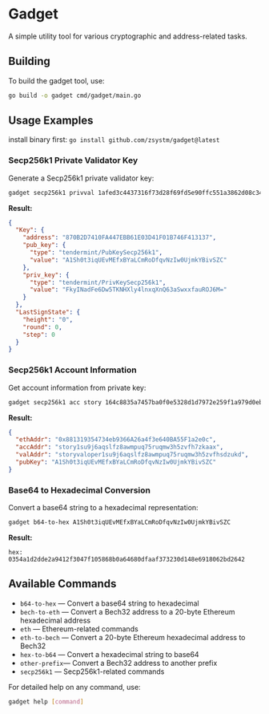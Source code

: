 # Gadget
A simple utility tool for various cryptographic and address-related tasks.

## Building
To build the gadget tool, use:

```bash
go build -o gadget cmd/gadget/main.go
```

## Usage Examples
install binary first: `go install github.com/zsystm/gadget@latest`

### Secp256k1 Private Validator Key
Generate a Secp256k1 private validator key:

```bash
gadget secp256k1 privval 1afed3c4437316f73d28f69fd5e90ffc551a3862d08c34073e42f89d9dcc7149
```
**Result:**

```json
{
  "Key": {
    "address": "870B2D7410FA447EBB61E03D41F01B746F413137",
    "pub_key": {
      "type": "tendermint/PubKeySecp256k1",
      "value": "A1Sh0t3iqUEvMEfxBYaLCmRoDfqvNzIw0UjmkYBivSZC"
    },
    "priv_key": {
      "type": "tendermint/PrivKeySecp256k1",
      "value": "FkyINadFe6Dw5TKNHXly4lnxqXnQ63aSwxxfauROJ6M="
    }
  },
  "LastSignState": {
    "height": "0",
    "round": 0,
    "step": 0
  }
}
```

### Secp256k1 Account Information
Get account information from private key:

```bash
gadget secp256k1 acc story 164c8835a7457ba0f0e5328d1d7972e259f1a979d0eb7692c31c5f6ae44e27a3
```
**Result:**

```json
{
  "ethAddr": "0x881319354734eb9366A26a4f3e640BA55F1a2e0c",
  "accAddr": "story1su9j6aqslfz8awmpuq75ruqmw3h5zvfh7zkaax",
  "valAddr": "storyvaloper1su9j6aqslfz8awmpuq75ruqmw3h5zvfhsdzukd",
  "pubKey": "A1Sh0t3iqUEvMEfxBYaLCmRoDfqvNzIw0UjmkYBivSZC"
}
```

### Base64 to Hexadecimal Conversion
Convert a base64 string to a hexadecimal representation:

```bash
gadget b64-to-hex A1Sh0t3iqUEvMEfxBYaLCmRoDfqvNzIw0UjmkYBivSZC
```
**Result:**
```
hex: 0354a1d2dde2a9412f3047f105868b0a64680dfaaf373230d148e6918062bd2642
```

## Available Commands

- `b64-to-hex`  — Convert a base64 string to hexadecimal
- `bech-to-eth` — Convert a Bech32 address to a 20-byte Ethereum hexadecimal address
- `eth`         — Ethereum-related commands
- `eth-to-bech` — Convert a 20-byte Ethereum hexadecimal address to Bech32
- `hex-to-b64`  — Convert a hexadecimal string to base64
- `other-prefix`— Convert a Bech32 address to another prefix
- `secp256k1`   — Secp256k1-related commands

For detailed help on any command, use:

```bash
gadget help [command]
```
